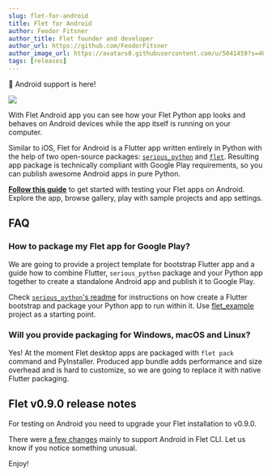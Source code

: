 ```yaml
---
slug: flet-for-android
title: Flet for Android
author: Feodor Fitsner
author_title: Flet founder and developer
author_url: https://github.com/FeodorFitsner
author_image_url: https://avatars0.githubusercontent.com/u/5041459?s=400&v=4
tags: [releases]
---
```


🤖 Android support is here!

<a href="https://play.google.com/store/apps/details?id=com.appveyor.flet" target="_blank"><img src="/img/docs/getting-started/testing-on-android/google-play-badge.png" className="screenshot-40" /></a>

With Flet Android app you can see how your Flet Python app looks and behaves on Android devices while the app itself is running on your computer.

Similar to iOS, Flet for Android is a Flutter app written entirely in Python with the help of two open-source packages: [`serious_python`](https://pub.dev/packages/serious_python) and [`flet`](https://pub.dev/packages/flet). Resulting app package is technically compliant with Google Play requirements, so you can publish awesome Android apps in pure Python.

**[Follow this guide](/docs/run/testing-on-android)** to get started with testing your Flet apps on Android. Explore the app, browse gallery, play with sample projects and app settings.

## FAQ

### How to package my Flet app for Google Play?

We are going to provide a project template for bootstrap Flutter app and a guide how to combine Flutter, `serious_python` package and your Python app together to create a standalone Android app and publish it to Google Play.

Check [`serious_python`'s readme](https://github.com/flet-dev/serious-python#usage) for instructions on how create a Flutter bootstrap and package your Python app to run within it. Use [flet_example](https://github.com/flet-dev/serious-python/tree/main/example/flet_example) project as a starting point.

### Will you provide packaging for Windows, macOS and Linux?

Yes! At the moment Flet desktop apps are packaged with `flet pack` command and PyInstaller. Produced app bundle adds performance and size overhead and is hard to customize, so we are going to replace it with native Flutter packaging.

## Flet v0.9.0 release notes

For testing on Android you need to upgrade your Flet installation to v0.9.0.

There were [a few changes](https://github.com/flet-dev/flet/blob/main/CHANGELOG.md#090) mainly to support Android in Flet CLI. Let us know if you notice something unusual.

Enjoy!